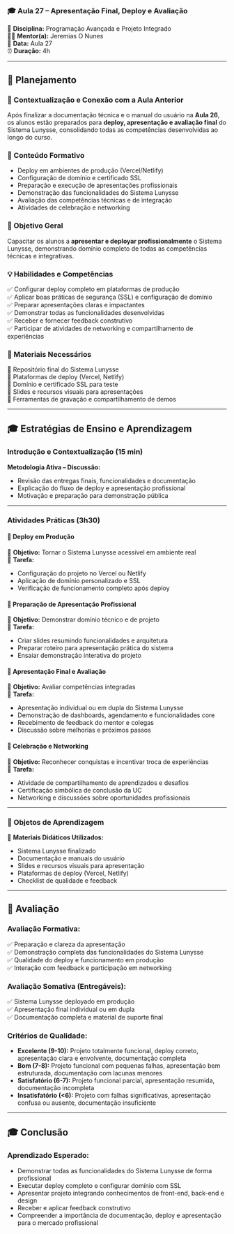 ### 🎓 Aula 27 – Apresentação Final, Deploy e Avaliação

📌 **Disciplina:** Programação Avançada e Projeto Integrado  
👨🏫 **Mentor(a):** Jeremias O Nunes  
📆 **Data:** Aula 27  
⏰ **Duração:** 4h  

---

## 📖 Planejamento  

### 📌 Contextualização e Conexão com a Aula Anterior
Após finalizar a documentação técnica e o manual do usuário na **Aula 26**, os alunos estão preparados para **deploy, apresentação e avaliação final** do Sistema Lunysse, consolidando todas as competências desenvolvidas ao longo do curso.

### 📌 Conteúdo Formativo
- Deploy em ambientes de produção (Vercel/Netlify)  
- Configuração de domínio e certificado SSL  
- Preparação e execução de apresentações profissionais  
- Demonstração das funcionalidades do Sistema Lunysse  
- Avaliação das competências técnicas e de integração  
- Atividades de celebração e networking  

### 🎯 Objetivo Geral
Capacitar os alunos a **apresentar e deployar profissionalmente** o Sistema Lunysse, demonstrando domínio completo de todas as competências técnicas e integrativas.

### 💡 Habilidades e Competências
✅ Configurar deploy completo em plataformas de produção  
✅ Aplicar boas práticas de segurança (SSL) e configuração de domínio  
✅ Preparar apresentações claras e impactantes  
✅ Demonstrar todas as funcionalidades desenvolvidas  
✅ Receber e fornecer feedback construtivo  
✅ Participar de atividades de networking e compartilhamento de experiências  

### 📌 Materiais Necessários
📌 Repositório final do Sistema Lunysse  
📌 Plataformas de deploy (Vercel, Netlify)  
📌 Domínio e certificado SSL para teste  
📌 Slides e recursos visuais para apresentações  
📌 Ferramentas de gravação e compartilhamento de demos  

---

## 🎓 Estratégias de Ensino e Aprendizagem  

### Introdução e Contextualização (15 min)  
**Metodologia Ativa – Discussão:**  
- Revisão das entregas finais, funcionalidades e documentação  
- Explicação do fluxo de deploy e apresentação profissional  
- Motivação e preparação para demonstração pública  

---

### **Atividades Práticas (3h30)**  

#### 📌 Deploy em Produção
🎯 **Objetivo:** Tornar o Sistema Lunysse acessível em ambiente real  
📝 **Tarefa:**  
- Configuração do projeto no Vercel ou Netlify  
- Aplicação de domínio personalizado e SSL  
- Verificação de funcionamento completo após deploy  

#### 📌 Preparação de Apresentação Profissional
🎯 **Objetivo:** Demonstrar domínio técnico e de projeto  
📝 **Tarefa:**  
- Criar slides resumindo funcionalidades e arquitetura  
- Preparar roteiro para apresentação prática do sistema  
- Ensaiar demonstração interativa do projeto  

#### 📌 Apresentação Final e Avaliação
🎯 **Objetivo:** Avaliar competências integradas  
📝 **Tarefa:**  
- Apresentação individual ou em dupla do Sistema Lunysse  
- Demonstração de dashboards, agendamento e funcionalidades core  
- Recebimento de feedback do mentor e colegas  
- Discussão sobre melhorias e próximos passos  

#### 📌 Celebração e Networking
🎯 **Objetivo:** Reconhecer conquistas e incentivar troca de experiências  
📝 **Tarefa:**  
- Atividade de compartilhamento de aprendizados e desafios  
- Certificação simbólica de conclusão da UC  
- Networking e discussões sobre oportunidades profissionais  

---

### 📌 Objetos de Aprendizagem  
📝 **Materiais Didáticos Utilizados:**  
- Sistema Lunysse finalizado  
- Documentação e manuais do usuário  
- Slides e recursos visuais para apresentação  
- Plataformas de deploy (Vercel, Netlify)  
- Checklist de qualidade e feedback  

---

## 🎯 Avaliação  

### **Avaliação Formativa:**  
✅ Preparação e clareza da apresentação  
✅ Demonstração completa das funcionalidades do Sistema Lunysse  
✅ Qualidade do deploy e funcionamento em produção  
✅ Interação com feedback e participação em networking  

### **Avaliação Somativa (Entregáveis):**  
✅ Sistema Lunysse deployado em produção  
✅ Apresentação final individual ou em dupla  
✅ Documentação completa e material de suporte final  

### **Critérios de Qualidade:**  
- **Excelente (9-10):** Projeto totalmente funcional, deploy correto, apresentação clara e envolvente, documentação completa  
- **Bom (7-8):** Projeto funcional com pequenas falhas, apresentação bem estruturada, documentação com lacunas menores  
- **Satisfatório (6-7):** Projeto funcional parcial, apresentação resumida, documentação incompleta  
- **Insatisfatório (<6):** Projeto com falhas significativas, apresentação confusa ou ausente, documentação insuficiente  

---

## 🎓 Conclusão  

### **Aprendizado Esperado:**  
- Demonstrar todas as funcionalidades do Sistema Lunysse de forma profissional  
- Executar deploy completo e configurar domínio com SSL  
- Apresentar projeto integrando conhecimentos de front-end, back-end e design  
- Receber e aplicar feedback construtivo  
- Compreender a importância de documentação, deploy e apresentação para o mercado profissional
